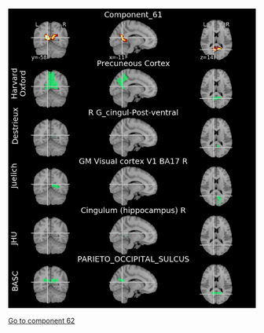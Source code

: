![61](preliminary/61.jpg "Component 61")

[Go to component 62](https://parietal-inria.github.io/MODL_atlas/64/62 "Component 62")
